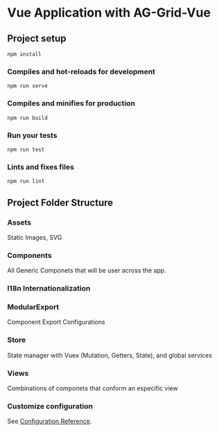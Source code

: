 # Vue Application with AG-Grid-Vue

## Project setup
```
npm install
```

### Compiles and hot-reloads for development
```
npm run serve
```

### Compiles and minifies for production
```
npm run build
```

### Run your tests
```
npm run test
```

### Lints and fixes files
```
npm run lint
```
## Project Folder Structure
### Assets
Static Images, SVG

### Components
All Generic Componets that will be user across the app.

### I18n Internationalization

### ModularExport 
Component Export Configurations 

### Store
State manager with Vuex (Mutation, Getters, State), and global services

### Views
Combinations of componets that conform an especific view


### Customize configuration
See [Configuration Reference](https://cli.vuejs.org/config/).
